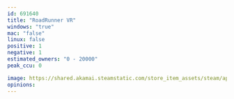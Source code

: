 ```yaml
---
id: 691640
title: "RoadRunner VR"
windows: "true"
mac: "false"
linux: false
positive: 1
negative: 1
estimated_owners: "0 - 20000"
peak_ccu: 0

image: https://shared.akamai.steamstatic.com/store_item_assets/steam/apps/691640/header.jpg?t=1508142961
opinions:
---
```

